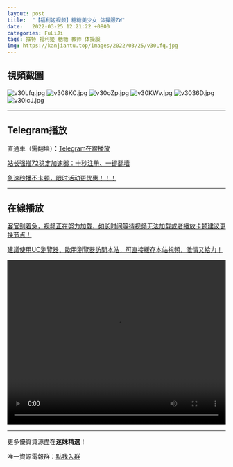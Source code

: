 ```yaml
---
layout: post
title:  "【福利姬视频】糖糖美少女 体操服ZW"
date:   2022-03-25 12:21:22 +0800
categories: FuLiJi
tags: 推特 福利姬 糖糖 教师 体操服
img: https://kanjiantu.top/images/2022/03/25/v30Lfq.jpg
---
```



## 視頻截圖

![v30Lfq.jpg](https://kanjiantu.top/images/2022/03/25/v30Lfq.jpg)
![v308KC.jpg](https://kanjiantu.top/images/2022/03/25/v308KC.jpg)
![v30oZp.jpg](https://kanjiantu.top/images/2022/03/25/v30oZp.jpg)
![v30KWv.jpg](https://kanjiantu.top/images/2022/03/25/v30KWv.jpg)
![v3036D.jpg](https://kanjiantu.top/images/2022/03/25/v3036D.jpg)
![v30lcJ.jpg](https://kanjiantu.top/images/2022/03/25/v30lcJ.jpg)

* * *
## Telegram播放

直通車（需翻墻）：[Telegram在線播放](https://t.me/mimeijingxuan/299)

<u>站长强推72稳定加速器：[十秒注册、一键翻墙](https://www.mimei.blog/skip/vpn.html) </u>


<u>急速秒播不卡顿，限时活动更优惠！！！</u>
* * *
## 在線播放
<u>客官别着急，视频正在努力加载，如长时间等待视频无法加载或者播放卡顿建议更换节点！</u>

<u>建議使用UC瀏覽器、歐朋瀏覽器訪問本站，可直接緩存本站視頻，激情又給力！</u>
<center><video src="https://cdn.publer.io/uploads/videos/6247215bdb279732fb55c204/9ee05075337ca50a812f48832a16d41b.mp4" width="100%" height="380px" controls="controls"></video></center>


* * *
更多優質資源盡在**迷妹精選**！

唯一資源電報群：[點我入群](https://t.me/mimeijingxuan)


